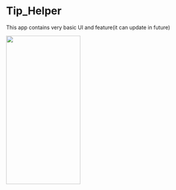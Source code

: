 # Tip_Helper
This app contains very basic UI and feature(it can update in future)

<img src='Screeenshot/Screenshots_20220718_050851.png' width='200' height='400'>&nbsp; &nbsp; &nbsp; &nbsp;
